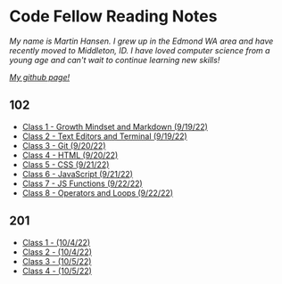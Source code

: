 # Code Fellow Reading Notes

*My name is Martin Hansen. I grew up in the Edmond WA area and have recently moved to Middleton, ID. I have loved computer science from a young age and can't wait to continue learning new skills!*

*[My github page!](https://github.com/sp00nes)*

## 102

- [Class 1 - Growth Mindset and Markdown (9/19/22)](102/class-01.md)
- [Class 2 - Text Editors and Terminal (9/19/22)](102/class-02.md)
- [Class 3 - Git (9/20/22)](102/class-03.md)
- [Class 4 - HTML (9/20/22)](102/class-04.md)
- [Class 5 - CSS (9/21/22)](102/class-05.md)
- [Class 6 - JavaScript (9/21/22)](102/class-06.md)
- [Class 7 - JS Functions (9/22/22)](102/class-07.md)
- [Class 8 - Operators and Loops (9/22/22)](102/class-08.md)

## 201

- [Class 1 -  (10/4/22)](201/class-01.md)
- [Class 2 -  (10/4/22)](201/class-02.md)
- [Class 3 -  (10/5/22)](201/class-03.md)
- [Class 4 -  (10/5/22)](201/class-04.md)
